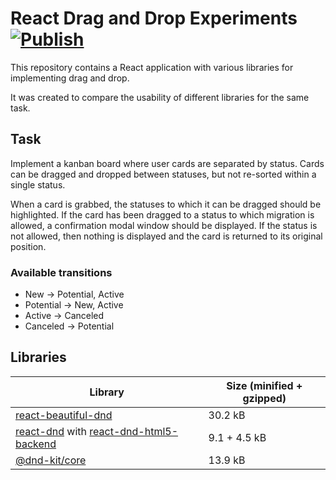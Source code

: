 # React Drag and Drop Experiments [![Publish](https://github.com/mishamyrt/react-dnd-experiments/actions/workflows/publish.yaml/badge.svg)](https://github.com/mishamyrt/react-dnd-experiments/actions/workflows/publish.yaml)

This repository contains a React application with various libraries for implementing drag and drop.

It was created to compare the usability of different libraries for the same task.

## Task

Implement a kanban board where user cards are separated by status. Cards can be dragged and dropped between statuses, but not re-sorted within a single status.

When a card is grabbed, the statuses to which it can be dragged should be highlighted. If the card has been dragged to a status to which migration is allowed, a confirmation modal window should be displayed. If the status is not allowed, then nothing is displayed and the card is returned to its original position.

### Available transitions

* New → Potential, Active
* Potential → New, Active
* Active → Canceled
* Canceled → Potential

## Libraries

| Library | Size (minified + gzipped) |
|---|---|
| [react-beautiful-dnd](https://bundlephobia.com/package/react-beautiful-dnd@13.1.1) | 30.2 kB |
| [react-dnd](https://bundlephobia.com/package/react-dnd@16.0.1) with [react-dnd-html5-backend](https://bundlephobia.com/package/react-dnd-html5-backend@16.0.1) | 9.1 + 4.5 kB |
| [@dnd-kit/core](https://bundlephobia.com/package/@dnd-kit/core@6.0.8) | 13.9 kB |

